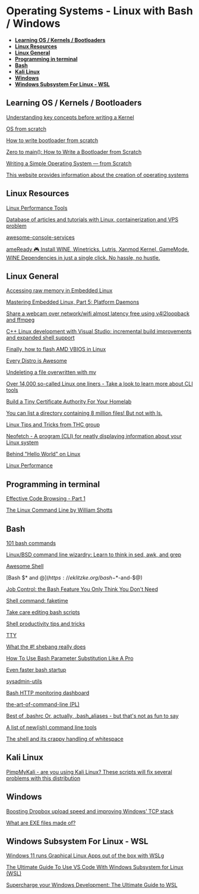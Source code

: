
# Operating Systems - Linux with Bash / Windows

* **[Learning OS / Kernels / Bootloaders](#learning-os--kernels--bootloaders)**
* **[Linux Resources](#linux-resources)**
* **[Linux General](#linux-general)**
* **[Programming in terminal](#programming-in-terminal)**
* **[Bash](#bash)**
* **[Kali Linux](#kali-linux)**
* **[Windows](#windows)**
* **[Windows Subsystem For Linux - WSL](#windows-subsystem-for-linux---wsl)**

## Learning OS / Kernels / Bootloaders

[Understanding key concepts before writing a Kernel](https://seds.nl/posts/writting-a-kernel-part-1/)

[OS from scratch](https://github.com/cfenollosa/os-tutorial)

[How to write bootloader from scratch](https://interrupt.memfault.com/blog/how-to-write-a-bootloader-from-scratch)

[Zero to main(): How to Write a Bootloader from Scratch](https://interrupt.memfault.com/blog/how-to-write-a-bootloader-from-scratch)

[Writing a Simple Operating System — from Scratch](https://www.cs.bham.ac.uk/~exr/lectures/opsys/10_11/lectures/os-dev.pdf)

[This website provides information about the creation of operating systems](https://wiki.osdev.org/Main_Page)

## Linux Resources

[Linux Performance Tools](https://i.redd.it/h1p8r0psc4w61.png)

[Database of articles and tutorials with Linux, containerization and VPS problem](https://www.notion.so/Biblioteka-Mikrusa-3c757621cf9b4fbfb3909fc04a77dbcf)

[awesome-console-services](https://github.com/chubin/awesome-console-services)

[ameReady 🎮 Install WINE, Winetricks, Lutris, Xanmod Kernel, GameMode, WINE Dependencies in just a single click. No hassle, no hustle.](https://github.com/NayamAmarshe/gameready)

## Linux General

[Accessing raw memory in Embedded Linux](https://vmb-tech.com/blog/access-raw-mem-embedded-linux.html)

[Mastering Embedded Linux, Part 5: Platform Daemons](https://www.thirtythreeforty.net/posts/2020/05/mastering-embedded-linux-part-5-platform-daemons/)

[Share a webcam over network/wifi almost latency free using v4l2loopback and ffmpeg](https://gitlab.com/snippets/1967306)

[C++ Linux development with Visual Studio: incremental build improvements and expanded shell support](https://devblogs.microsoft.com/cppblog/c-linux-development-with-visual-studio-incremental-build-improvements-and-expanded-shell-support/)

[Finally, how to flash AMD VBIOS in Linux](https://andrealmeid.com/post/2020-05-01-vbios2/)

[Every Distro is Awesome](https://www.reddit.com/r/linux/comments/j07qwy/every_distro_is_awesome/)

[Undeleting a file overwritten with mv](https://behind.pretix.eu/2020/11/28/undelete-flv-file/)

[Over 14,000 so-called Linux one liners - Take a look to learn more about CLI tools](https://www.commandlinefu.com/commands/browse)

[Build a Tiny Certificate Authority For Your Homelab](https://smallstep.com/blog/build-a-tiny-ca-with-raspberry-pi-yubikey/)

[You can list a directory containing 8 million files! But not with ls.](http://be-n.com/spw/you-can-list-a-million-files-in-a-directory-but-not-with-ls.html)

[Linux Tips and Tricks from THC group](https://github.com/hackerschoice/thc-tips-tricks-hacks-cheat-sheet)

[Neofetch - A program (CLI) for neatly displaying information about your Linux system](https://github.com/dylanaraps/neofetch)

[Behind "Hello World" on Linux](https://jvns.ca/blog/2023/08/03/behind--hello-world/)

[Linux Performance](https://www.brendangregg.com/linuxperf.html)

## Programming in terminal

[Effective Code Browsing - Part 1](https://noahan.me/posts/effective-code-browsing-part1/)

[The Linux Command Line by William Shotts](https://linuxcommand.org/tlcl.php)

## Bash

[101 bash commands](https://dev.to/awwsmm/101-bash-commands-and-tips-for-beginners-to-experts-30je)

[Linux/BSD command line wizardry: Learn to think in sed, awk, and grep](https://arstechnica.com/gadgets/2021/08/linux-bsd-command-line-101-using-awk-sed-and-grep-in-the-terminal/)

[Awesome Shell](https://github.com/alebcay/awesome-shell)

[Bash $* and $@](https://eklitzke.org/bash-$*-and-$@)

[Job Control: the Bash Feature You Only Think You Don't Need](https://www.linuxjournal.com/content/job-control-bash-feature-you-only-think-you-dont-need)

[Shell command: faketime](https://renenyffenegger.ch/notes/Linux/shell/commands/faketime)

[Take care editing bash scripts](https://thomask.sdf.org/blog/2019/11/09/take-care-editing-bash-scripts.html)

[Shell productivity tips and tricks](https://blog.balthazar-rouberol.com/shell-productivity-tips-and-tricks.html)

[TTY](https://www.linusakesson.net/programming/tty/)

[What the #! shebang really does](https://dev.to/meleu/what-the-shebang-really-does-and-why-it-s-so-important-in-your-shell-scripts-2755)

[How To Use Bash Parameter Substitution Like A Pro](https://www.cyberciti.biz/tips/bash-shell-parameter-substitution-2.html)

[Even faster bash startup](https://work.lisk.in/2020/11/20/even-faster-bash-startup.html)

[sysadmin-utils](https://github.com/skx/sysadmin-util)

[Bash HTTP monitoring dashboard](https://raymii.org/s/software/Bash_HTTP_Monitoring_Dashboard.html)

[the-art-of-command-line (PL)](https://github.com/jlevy/the-art-of-command-line/blob/master/README-pl.md)

[Best of .bashrc Or, actually, .bash_aliases - but that's not as fun to say](https://www.datagubbe.se/bestofbash/)

[A list of new(ish) command line tools](https://jvns.ca/blog/2022/04/12/a-list-of-new-ish--command-line-tools/)

[The shell and its crappy handling of whitespace](https://blog.plover.com/Unix/whitespace.html)

## Kali Linux

[PimpMyKali - are you using Kali Linux? These scripts will fix several problems with this distribution](https://github.com/Dewalt-arch/pimpmykali)

## Windows

[Boosting Dropbox upload speed and improving Windows’ TCP stack](https://dropbox.tech/infrastructure/boosting-dropbox-upload-speed)

[What are EXE files made of?](https://www.youtube.com/watch?v=hhgxsrAFyz8&ab_channel=Bisqwit)

## Windows Subsystem For Linux - WSL

[Windows 11 runs Graphical Linux Apps out of the box with WSLg](https://youtu.be/b1YBx1L8op4)

[The Ultimate Guide To Use VS Code With Windows Subsystem for Linux (WSL)](https://dev.to/ajeet/the-ultimate-guide-to-use-vs-code-with-windows-subsystem-for-linux-wsl-51hc)

[Supercharge your Windows Development: The Ultimate Guide to WSL](https://dev.to/wasp/supercharge-your-windows-development-the-ultimate-guide-to-wsl-195m)
